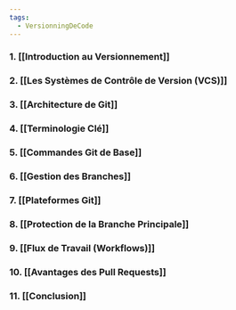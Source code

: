 ```yaml
---
tags:
  - VersionningDeCode
---
```

### 1. [[Introduction au Versionnement]]

### 2. [[Les Systèmes de Contrôle de Version (VCS)]]
### 3. [[Architecture de Git]]
### 4. [[Terminologie Clé]]
### 5. [[Commandes Git de Base]]
### 6. [[Gestion des Branches]]
### 7. [[Plateformes Git]]
### 8. [[Protection de la Branche Principale]]
### 9. [[Flux de Travail (Workflows)]]
### 10. [[Avantages des Pull Requests]]
### 11. [[Conclusion]]